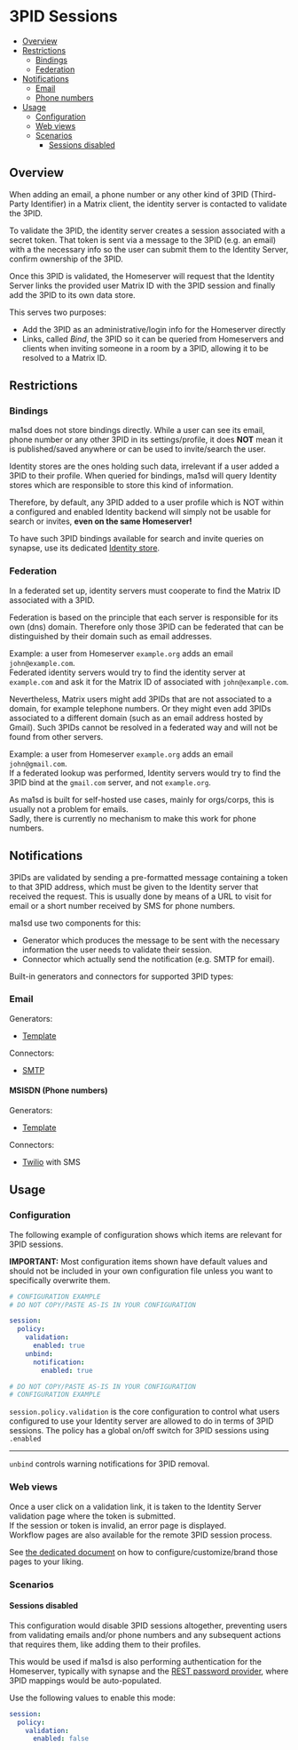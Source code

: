 # 3PID Sessions
- [Overview](#overview)
- [Restrictions](#restrictions)
  - [Bindings](#bindings)
  - [Federation](#federation)
- [Notifications](#notifications)
  - [Email](#email)
  - [Phone numbers](#msisdn-(phone-numbers))
- [Usage](#usage)
  - [Configuration](#configuration)
  - [Web views](#web-views)
  - [Scenarios](#scenarios)
    - [Sessions disabled](#sessions-disabled)

## Overview
When adding an email, a phone number or any other kind of 3PID (Third-Party Identifier) in a Matrix client,
the identity server is contacted to validate the 3PID.

To validate the 3PID, the identity server creates a session associated with a secret token. That token is sent via a message
to the 3PID (e.g. an email) with a the necessary info so the user can submit them to the Identity Server, confirm ownership
of the 3PID.

Once this 3PID is validated, the Homeserver will request that the Identity Server links the provided user Matrix ID with
the 3PID session and finally add the 3PID to its own data store.

This serves two purposes:
- Add the 3PID as an administrative/login info for the Homeserver directly
- Links, called *Bind*, the 3PID so it can be queried from Homeservers and clients when inviting someone in a room
by a 3PID, allowing it to be resolved to a Matrix ID.

## Restrictions
### Bindings
ma1sd does not store bindings directly. While a user can see its email, phone number or any other 3PID in its
settings/profile, it does **NOT** mean it is published/saved anywhere or can be used to invite/search the user.

Identity stores are the ones holding such data, irrelevant if a user added a 3PID to their profile. When queried for
bindings, ma1sd will query Identity stores which are responsible to store this kind of information.

Therefore, by default, any 3PID added to a user profile which is NOT within a configured and enabled Identity backend
will simply not be usable for search or invites, **even on the same Homeserver!**  

To have such 3PID bindings available for search and invite queries on synapse, use its dedicated
[Identity store](../../stores/synapse.md).

### Federation
In a federated set up, identity servers must cooperate to find the Matrix ID associated with a 3PID.

Federation is based on the principle that each server is responsible for its own (dns) domain.
Therefore only those 3PID can be federated that can be distinguished by their
domain such as email addresses.

Example: a user from Homeserver `example.org` adds an email `john@example.com`.  
Federated identity servers would try to find the identity server at `example.com` and ask it for the Matrix ID of associated with `john@example.com`.

Nevertheless, Matrix users might add 3PIDs that are not associated to a domain, for example telephone numbers.
Or they might even add 3PIDs associated to a different domain (such as an email address hosted by Gmail).
Such 3PIDs cannot be resolved in a federated way and will not be found from other servers.

Example: a user from Homeserver `example.org` adds an email `john@gmail.com`.  
If a federated lookup was performed, Identity servers would try to find the 3PID bind at the `gmail.com` server, and
not `example.org`.

As ma1sd is built for self-hosted use cases, mainly for orgs/corps, this is usually not a problem for emails.  
Sadly, there is currently no mechanism to make this work for phone numbers. 

## Notifications
3PIDs are validated by sending a pre-formatted message containing a token to that 3PID address, which must be given to the
Identity server that received the request. This is usually done by means of a URL to visit for email or a short number
received by SMS for phone numbers.

ma1sd use two components for this:
- Generator which produces the message to be sent with the necessary information the user needs to validate their session.
- Connector which actually send the notification (e.g. SMTP for email).

Built-in generators and connectors for supported 3PID types:

### Email
Generators:
- [Template](../notification/template-generator.md)

Connectors:
- [SMTP](../medium/email/smtp-connector.md)

#### MSISDN (Phone numbers)
Generators:
- [Template](../notification/template-generator.md)

Connectors:
 - [Twilio](../medium/msisdn/twilio-connector.md) with SMS

## Usage
### Configuration
The following example of configuration shows which items are relevant for 3PID sessions.

**IMPORTANT:** Most configuration items shown have default values and should not be included in your own configuration
file unless you want to specifically overwrite them.
```yaml
# CONFIGURATION EXAMPLE
# DO NOT COPY/PASTE AS-IS IN YOUR CONFIGURATION

session:
  policy:
    validation:
      enabled: true
    unbind:
      notification:
        enabled: true

# DO NOT COPY/PASTE AS-IS IN YOUR CONFIGURATION
# CONFIGURATION EXAMPLE
```

`session.policy.validation` is the core configuration to control what users configured to use your Identity server
are allowed to do in terms of 3PID sessions. The policy has a global on/off switch for 3PID sessions using `.enabled`  

---

`unbind` controls warning notifications for 3PID removal.  

### Web views
Once a user click on a validation link, it is taken to the Identity Server validation page where the token is submitted.  
If the session or token is invalid, an error page is displayed.  
Workflow pages are also available for the remote 3PID session process.

See [the dedicated document](session-views.md)
on how to configure/customize/brand those pages to your liking.

### Scenarios
#### Sessions disabled
This configuration would disable 3PID sessions altogether, preventing users from validating emails and/or phone numbers
and any subsequent actions that requires them, like adding them to their profiles.
  
This would be used if ma1sd is also performing authentication for the Homeserver, typically with synapse and the
[REST password provider](https://github.com/ma1uta/matrix-synapse-rest-password-provider), where 3PID mappings would be
auto-populated.

Use the following values to enable this mode:
```yaml
session:
  policy:
    validation:
      enabled: false
```
